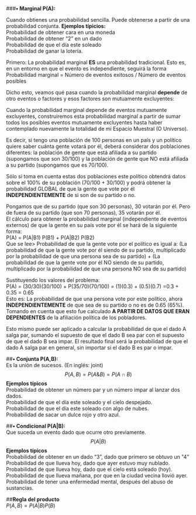 
###**• Marginal P(A):**  

Cuando obtienes una probabilidad sencilla. Puede obtenerse a partir de una probabilidad conjunta.  **Ejemplos típicios:**  
Probabilidad de obtener cara en una moneda  
Probabilidad de obtener “2” en un dado  
Probabilidad de que el día este soleado  
Probabilidad de ganar la lotería.


Primero: La probabilidad marginal **ES** una probabilidad tradicional. Esto es, en un entorno en que el evento es independiente, seguirá la forma  
Probabilidad marginal = Número de eventos exitosos / Número de eventos posibles

Dicho esto, veamos qué pasa cuando la probabilidad marginal **depende** de otro eventos o factores y esos factores son mutuamente excluyentes:

Cuando la probabilidad marginal depende de eventos mutuamente excluyentes, construiremos esta probabilidad marginal a partir de sumar todos los posibles eventos mutuamente excluyentes hasta haber contemplado nuevamente la totalidad de mi Espacio Muestral (O Universo).

Es decir, si tengo una población de 100 personas en un país y un político quiere saber cuánta gente votará por él, deberá considerar dos poblaciones diferentes: la población de gente que está afiliada a su partido (supongamos que son 30/100) y la población de gente que NO está afiliada a su partido (supongamos que es 70/100).

Sólo si toma en cuenta estas dos poblaciones este político obtendrá datos sobre el 100% de su población (70/100 + 30/100) y podrá obtener la probabilidad GLOBAL de que la gente que vote por él **INDEPENDIENTEMENTE** de si son de su partido o no.

Pongamos que de su partido (que son 30 personas), 30 votarán por él. Pero de fuera de su partido (que son 70 personas), 35 votarán por él.  
El cálculo para obtener la probabilidad marginal (independiente de eventos externos) de que la gente en su país vote por él se hará de la siguiente forma:  
P(A) = P(A|B1) P(B1) + P(A|B2) P(B2)  
Que se lee> Probabilidad de que la gente vote por el político es igual a: (La probabilidad de que la gente vote por él siendo de su partido, multiplicado por la probabilidad de que una persona sea de su partido) + (La probabilidad de que la gente vote por él NO siendo de su partido, multiplicado por la probabilidad de que una persona NO sea de su partido)

Sustituyendo los valores del problema:  
P(A) = (30/30)(30/100) + P(35/70)(70/100) = (1)(0.3) + (0.5)(0.7) =0.3 + 0.35 = 0.65  
Esto es: La probabilidad de que una persona vote por este político, ahora **INDEPENDIENTEMENTE** de que sea de su partido o no es de 0.65 (65%). Tomando en cuenta que esto fue calculado  **A PARTIR DE DATOS QUE ERAN DEPENDIENTES**  de la afiliación política de los pobladores.

Esto mismo puede ser aplicado a calcular la probabilidad de que el dado A salga par, sumando el supuesto de que el dado B sea par con el supuesto de que el dado B sea impar. El resultado final será la probabilidad de que el dado A salga par en general, sin importar si el dado B es par o impar.

##**• Conjunta P(A,B):**  
Es la unión de sucesos. (En inglés: joint)  
$$P(A,B)=P(A \& B) = P(A\cap B)$$
**Ejemplos típicos**  
Probabilidad de obtener un número par y un número impar al lanzar dos dados.  
Probabilidad de que el día este soleado y el cielo despejado.  
Probabilidad de que el día este soleado con algo de nubes.  
Probabilidad de sacar un dulce rojo y otro azul.

##**• Condicional P(A|B):**  
Que suceda un evento dado que ocurre otro previamente. 
$$P(A| B)$$ 
**Ejemplos típicos**  
Probabilidad de obtener en un dado “3”, dado que primero se obtuvo un "4"  
Probabilidad de que llueva hoy, dado que ayer estuvo muy nublado.  
Probabilidad de que llueva hoy, dado que el cielo está soleado (hoy).  
Probabilidad de que llueva mañana, por que en la ciudad vecina llovió ayer.  
Probabilidad de tener una enfermedad mental, después del abuso de sustancias.

##**Regla del producto**  
$P(A,B) = P(A|B) P (B)$
